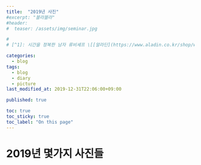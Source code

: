 ```yaml
---
title:  "2019년 사진"
#excerpt: "블라블라"
#header:
#  teaser: /assets/img/seminar.jpg

# 
# [^1]: 시간을 정복한 남자 류비셰프 \[[알라딘](https://www.aladin.co.kr/shop/wproduct.aspx?ItemId=456706)\]

categories:
  - blog
tags:
  - blog
  - diary
  - picture
last_modified_at: 2019-12-31T22:06:00+09:00

published: true

toc: true
toc_sticky: true
toc_label: "On this page"
---
```


# 2019년 몇가지 사진들  
<script src="https://cdn.jsdelivr.net/npm/publicalbum@latest/embed-ui.min.js" async></script>
<div class="pa-carousel-widget" style="width:100%; height:480px; display:none;"
  data-link="https://photos.app.goo.gl/tobB1mGJh5kaTG7B9"
  data-title="2019-selected"
  data-description="38 new photos · Album by Sunghyun Jin">
  <object data="https://lh3.googleusercontent.com/B-urfYFmiUWLQjacifzXT5Cx4o1wSDx4qztpLRIgM56o5wECtyGeiOr5gU6mP7o11Q7wNG3WVdnMGbdGxua298p1vkO6BuZbWZBkbF0E4VCtv70TksnJTfMhOY_f9n4iQy31mUClJA=w1920-h1080"></object>
  <object data="https://lh3.googleusercontent.com/-WB686iSTsJAbF63oX0GJe6M6gWlNcuGn49DUApigqsMv6mnB8qZEqV5AewhfLGU5PmrW98YA9RHl1PWSecBXpW7ix1UKEs9TRKdeZmbSvOuU8FAANkCkd6SeOcWwHfnoXgCR1EaLw=w1920-h1080"></object>
  <object data="https://lh3.googleusercontent.com/VMdDO937lcKDlhChzCuCwMQXrzxZJvGVyVE_L4MCfPgmWCWFdOhXDweYY3NvUSifWiTAcmqYOPJQkxMG_HP3EG77NO7PLCDbVZfYFZbBE-4oqmNcdlt4Z2A4H-N9ZfzLgfvyDE1cjA=w1920-h1080"></object>
  <object data="https://lh3.googleusercontent.com/Tj9I3fdVdayGGZcpKS3wjTcNv6bDLB6tf0IOHY9MFqHRvmKFpv53lans-OmPhJGOub3fbz9-xoMdwyWwtJuhI1SdFRlPHf__C4J0m8HuobWvwphhamDac3fi6bv-s8dqzHB7Rn2K7Q=w1920-h1080"></object>
  <object data="https://lh3.googleusercontent.com/DQk4jsRJWufwKq3gG1NP7rckdIahQQcHq9PxeoQoABUCYJrHZeDKHtNs0NF3pexUK2VlUPm4Nc2dUG7lGrwaR2mXkCan82YzTFM8TLB2JrZ3FfD0wKOFEvHG2BFJKOJ5_lddXdXAbg=w1920-h1080"></object>
  <object data="https://lh3.googleusercontent.com/a-kTw8O5WvkNW5IalCRVWXgCeD_wBGEGLLHOksekmymVB5MzI4DSemNaDPfhltWWVRqlwzUxhjC8LE7lqf0ptnZI_2fplXaVORV--ZdFZpRpW1Bh3LutTgF35TmxQAN2cmVdPzVULQ=w1920-h1080"></object>
  <object data="https://lh3.googleusercontent.com/wkiGsp77CqO6f9zgzXYuzpXiIpD5uOZXfeGuSb9rbrSqo545E9BSuuH3O8FzFKo4U9LO8Zjb-MiZpojFHZA5tfJWrbd_ocscbQaOcWE5BRRm3-SY9us7mIZetkgJOMjGyE1IYxbDFg=w1920-h1080"></object>
  <object data="https://lh3.googleusercontent.com/1yZUT3gY3bX1bRJoTDm7OWZ9FRDWmx_oej7CG095kaJpKM-oot-HaFX5S0DB08HSUU0CGs3AJU-u4vR3enUG-fXRxMjHHX4xMUr1LM2chYxv51AHT0XpSYd7zPV5DrxImHGubJOV3Q=w1920-h1080"></object>
  <object data="https://lh3.googleusercontent.com/WgAMPh-x0hRU890TlAwYdR05mrpElhTr6LVwFjQc0p62cl7QXH8TvYB2ozvjHdgEt7mU3qB2UaoaBrujdcZkwBBBhiM4tI5oMq4rOVNUzimXB2ww_YlZEPRDrPLHVUm1-vrtKv4L5A=w1920-h1080"></object>
  <object data="https://lh3.googleusercontent.com/bzv4S5ZrWm3bbXgXr-6vVLdTVpWwX3tFfRDiSZjdGBnFAtxJR-Y-7asvPWvNauggE09CEwyWlt-aQR2yZM7xxAj7j_bRruQL2vfk1IgYJ3vJA02dbqotFA8A7hqbatprXGRBYO8a8Q=w1920-h1080"></object>
  <object data="https://lh3.googleusercontent.com/tLmjW4f_zHdbg43TgPAVu0h5zsIIEO_6aeYOXKs9nGERiGsITG5IZEaqvFizhgEZwjXivsIVT2TsIuS8z3PHKd-FCCeqyMr-IpFZuwnFR0PdlKP1bqzEtV-kokUZFAexFVawBpT9wA=w1920-h1080"></object>
  <object data="https://lh3.googleusercontent.com/fQzc5omkhLKHnfS2WGSJTAPLX6tahSoy2tJx9aoTzbNw8ZpLpWsCwGC03zyfDMamFkjX6T1NEkK9CqLl3lt9HTIynxKcGcyZ_6z7R3fD3A_PXCpt9RnReH-32UGIU99Cyyc4lJnqwg=w1920-h1080"></object>
  <object data="https://lh3.googleusercontent.com/J-aKs2a4vNzCbwvplDfIjqbVq2OowqdY3KwREZZLJBBUNaRAvueo5GJejHwtOoazEpPCoY4SNDIfELyNO3fbGRYHlxUR-CYiItZbkAF1TGf-vHTMwiUqgtGEtm3LXI6xBhp4REVuGg=w1920-h1080"></object>
  <object data="https://lh3.googleusercontent.com/UByZdTfBx2IcwSC_wD5i2_i1eo0ENNNdjOH7xEnsdNtcQd4nfrXhw8b6wbCpxVfOM0XzLboum-bLRzyoQwrXKrejDD6XHswOQZNGaC6tZsdK7tSyqYbUgfLUYxSZ7L8UDIGMWA3xWg=w1920-h1080"></object>
  <object data="https://lh3.googleusercontent.com/W3h8RJWIMXcv5w9xmPUf5ktGjbsGe1lxr5aKA0xRPManY2YklQwjMtbS_JwzdEje22RhRcmTqIW-vlPDg89pBiYQahNnbZV_JegysXteGlGkxlyK9a1RkMFQeE6MX4dCNDvIxSr07A=w1920-h1080"></object>
  <object data="https://lh3.googleusercontent.com/l3wukZ9UDAGW2yKwPvmIx7tT9QEmdeTs9Hk44INkWl-Z2bEP8UIXdoSclf6ul59fuEZZkKijMEVZAJBNbbDaVpB8JvNG7vIKWSMcN-7jCAD7I2G5LnLfgO6Lk2q3fXFXZzn0HVVqEQ=w1920-h1080"></object>
  <object data="https://lh3.googleusercontent.com/FIJTqXuGDnsCvvGrX_mNnV9gsRpwkFSONUb76fOz_vF1M6-Dtdl3YMBr7dI3NQN6hjOPhjICghaI5ZggKNYYzPXTBlCXsQzESNh17I6qyBmprjTOIJuudgUGTQnk1LCoudqwZvHywg=w1920-h1080"></object>
  <object data="https://lh3.googleusercontent.com/eCyazyolRnwGQwc3MAzldqoUCHGLRIv5pnoakJLAhR9_6vvHgsGotd7NEBXYo5cjEU5R7bgK9H8mySiC7dbOEHR600SWykGDRMW91fKdKMghKti_bCp4keOE32WMLV-JooPXaOV77w=w1920-h1080"></object>
  <object data="https://lh3.googleusercontent.com/CoVicXs76r5r30ULJQjdk4qx0iyt2xjWkHjaZMMsYQSqzqtxfYbQEF29tGs6wOoLgoWnRSvfEcJaGi6uMFpOkKe2PsTqsHk4tHx9HWzDNjfiwiuZWiPcW3XFYfZYpkAbd2iDYOXRVg=w1920-h1080"></object>
  <object data="https://lh3.googleusercontent.com/1PIBhOPf-v1kgGEPFDdC3CCyt2jSbIbP4EOdJKojlw9in5-IPdn48hAhPzLfSGyc0oVrNcEpAF7HX5gXnM5UoBAqLnZVLIUyl89s2TmT7Ku5GCJCGflGSZ6cVpKQjmcXcZMkrK64fg=w1920-h1080"></object>
  <object data="https://lh3.googleusercontent.com/aEaEkkFXDWKFfCV2Y2uepdimbbE3WBloz1PbNq7jdArbcoLADCUUNKy4p8tCx39Vg-52sC2pNwLdhIY4Vm6Dfc6mUgasl5ybMQzXqlkaiXod4MOn_5LdojSZBbXzr0r4eO7b7iyAkQ=w1920-h1080"></object>
  <object data="https://lh3.googleusercontent.com/1Xo-yI6Al3el5am6j-XknMYqvE0dxa03UMx9xHjmVIhHtKsoReEAmMTzc-HNjwV4pJRTgJgRiLS5BDUfvSyD9UYzIzioCaGPLxxBl3U6f6Xx_jPzXO4ETtFtYMrWSFSRXDHSo57Ugg=w1920-h1080"></object>
  <object data="https://lh3.googleusercontent.com/ekhY7OETGzJElVEx1iHvYh-NMn__VCL6Ax7plVbJjAGLJ9qRncYtazn1BejIoySlO6BCmALAK085qCCW_LGgX68oWporLV80rviaHuxGU_kUWEAD4LGccZms9GWRzpOddcc7-goTZA=w1920-h1080"></object>
  <object data="https://lh3.googleusercontent.com/iyWiMB6YIn90sVJpaPU61mTIx-fksRfgP2rq9dqsewpGtLC2T0drR_oRQgJVIOsMtpbywsZtVJOmNN5ukLNyI8v_kuM0fkCxiuZvDJsQmI-1Yc-mk-7rFupAWxQ4j6tj5MA8aIU5HA=w1920-h1080"></object>
  <object data="https://lh3.googleusercontent.com/0J1OG34DJBh8DDFLoOh6Nkd4A_JUY9HxyXq5XdV0NnZCTHQSytyAbNIhB5iyBbm20fMpx-6HwJasZcgqCJj4fWOXbqAtY7kgTs30vtmJkdLBFarvF7iC4_EQEDOcUujNLhQQj0bdzA=w1920-h1080"></object>
  <object data="https://lh3.googleusercontent.com/6ktQuds8LTYy7bd2fmCzSnDmrGyofCfAB4UOzMZCAfAutX6P1xMguHcX2MB4dtGGxfidrEodSmdvyO4eTD1iAanFs_j8sN6N4VsiaFyxeZbxaYS0aAB28-P51P2wV7XM8qO85riRcg=w1920-h1080"></object>
  <object data="https://lh3.googleusercontent.com/hWTb4jBTNEn6yrc0Vvk-jknzqm-4Tp57coTu3vfit_nvR5fklNzt0aHPbRRfpDp4wYTAppq4pmroGX6aJ5qa3z6h7B1DZA9B3rrEzqaI3vrkp7fgoRWMobeqiYw2bwYh1961_t5YTQ=w1920-h1080"></object>
  <object data="https://lh3.googleusercontent.com/l_pQpYWYgk3W0uIR8vepaQ2NfmwLvv1r_dxWshqQLjFAXQIWqPTrFtoa7JiKa1TrI_Ql_imMrQARBy76EjzPkXh--CKjneQl5TSw2ziFU_P0SV97WD6-vzhsDbAvm9Is1cu_txrmEA=w1920-h1080"></object>
  <object data="https://lh3.googleusercontent.com/fzCJhWIdr4ubROxsJAfL0aF1uxXac8vgU3CE7RihSIrwznByQ96dmJFVW01lvO4lBHyW4QxIE7-aeH5HjnGIQ4uabxXP9hMCX1Dv0Q0vVx_W878Ti5gl-JVT8KOhGKFKB-FJvBA30g=w1920-h1080"></object>
  <object data="https://lh3.googleusercontent.com/MdQUugxsydlvu0FKrvqZ44vldTDaNECTmxAJK3QnaEDdYlp8Eqk6O1_83-CioPBJCrNCr8Ca31N1gFgTE1isV8lo09A-Yhm_fTBr2pw73Vqv-zFZ5jC2LBqCAjBu9TE8NF6HDtLApA=w1920-h1080"></object>
  <object data="https://lh3.googleusercontent.com/6EFL3xZ-brYg7TGAu7Bgk7vHY0r1iDA4-bD877OXrzIb77Zf8MUC3axDc-ZgZagtn4PHKmT-uOMRgXWCzB0tshf-ZjElxTxkwI73Y8cdGWxjtKY5NQgV46Q4ZaU3zbajMLHxeD3WJA=w1920-h1080"></object>
  <object data="https://lh3.googleusercontent.com/PsgooIJ7Q948zZfRjfZX_nsYzOxzrwD70xNQoO61SlPKzailEO5L2U1xR26Ir5-8fiwOShYvcF9HtqSFpXxDV77EJpo8MFNMGoPB0btd5sKkGnIayqzxL2QG5EaFys_AkhwPcsOBpg=w1920-h1080"></object>
  <object data="https://lh3.googleusercontent.com/PwBbLt5IZlr3y7G7Zb2rd-lcNwn77nQmCHDg1r3Qav87H8UtHpYbdK5McFskZCS4e_UlezHXMbkZ_mCU5u1HlGsFgrHoMAz8FyB0fcMbWATx_tMnVLInp-uyMCMrbXkgDhLV-17K7g=w1920-h1080"></object>
  <object data="https://lh3.googleusercontent.com/IYs9rlWYjBoWIopiZnnN5u5nHZ5yRZrv9skxZktN-dPx15UXPEvX9qyMRn0LJyZ-Md-LXBFe0mdvNr3gvrkiikBMkxyqDRAYyO4O9iNUDThIdHq3NJjSGBcbCU7IvwSZlqxdNP56Cg=w1920-h1080"></object>
  <object data="https://lh3.googleusercontent.com/09F4POkZabOt_DH70faeLKEgIRQP26Me3EhrrVPAo8i95PKfj0MnV9TsMoFzJEsjx2RCFD7dgUwrJibBiLdLoqJQVBHw8aN92wX84az6dvCxvWg35YDSChD3gCrjUOCUNsvKuros-Q=w1920-h1080"></object>
  <object data="https://lh3.googleusercontent.com/MmBu57uR0W-1g-z4KoRm_b1R5JNIp_yg1paRPWRLZyyjc7fhyV_bUGQCEgz4p5EoWC-JjO2rTS88qvFZonU_NeI7dG6Jm2muw1hDuZm2vaHYqzRCiw1QnhqrTbSxunOLQE1-E5NTHA=w1920-h1080"></object>
  <object data="https://lh3.googleusercontent.com/-R9PrDpJDMwhnoT1CR9WfSBdK7U-ZmCGpTpijDrZcf-Tn4wf1QKCJg3nvTm2vX1LOx94jW-lusaypwnbgoeEggI5ejy3PMLm1yonU1RYbs7IeebflmnQByXqoyPhZYO4-_42MntG0Q=w1920-h1080"></object>
  <object data="https://lh3.googleusercontent.com/fKI06VgiEveNgD6ECu_0-SMnJQhrhhk-uPQWPio2thoY_6oyBgsu1LDkpxv9xOWOmpLpbnS4TJ3JnizdqMByTxEwaEic8nlrYRDyPIaHY1EWgQLAT7r7_1gkpeGAeyZS7jMKixwnrQ=w1920-h1080"></object>
</div>
